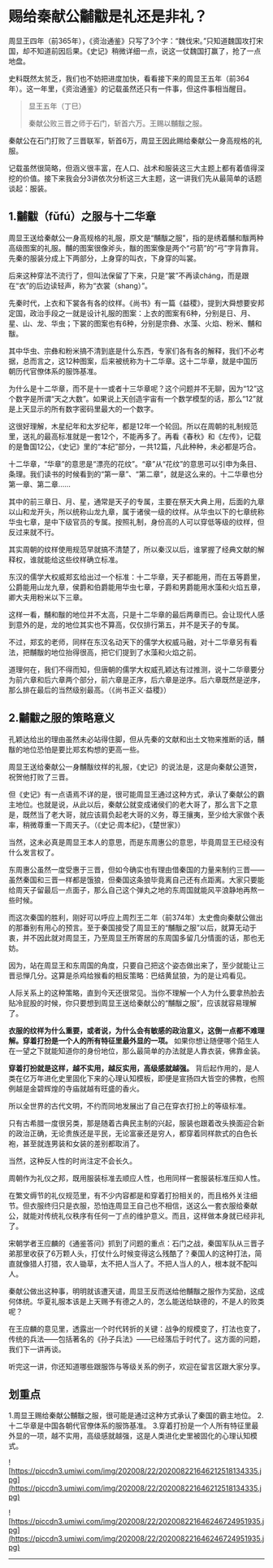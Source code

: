# 赐给秦献公黼黻是礼还是非礼？

周显王四年（前365年），《资治通鉴》只写了3个字：“魏伐宋。”只知道魏国攻打宋国，却不知道前因后果。《史记》稍微详细一点，说这一仗魏国打赢了，抢了一点地盘。

史料既然太贫乏，我们也不妨把进度加快，看看接下来的周显王五年（前364年）。这一年里，《资治通鉴》的记载虽然还只有一件事，但这件事相当醒目。

> 显王五年（丁巳）
> 
> 秦献公败三晋之师于石门，斩首六万。王赐以黼黻之服。

秦献公在石门打败了三晋联军，斩首6万，周显王因此赐给秦献公一身高规格的礼服。

记载虽然很简略，但涵义很丰富，在人口、战术和服装这三大主题上都有着值得深挖的价值。接下来我会分3讲依次分析这三大主题，这一讲我们先从最简单的话题谈起：服装。

## 1.黼黻（fǔfú）之服与十二华章

周显王送给秦献公一身高规格的礼服，原文是“黼黻之服”，指的是绣着黼和黻两种高级图案的礼服。黼的图案很像斧头，黻的图案像是两个“弓箭”的“弓”字背靠背。先秦的服装分成上下两部分，上身穿的叫衣，下身穿的叫裳。

后来这种穿法不流行了，但叫法保留了下来，只是“裳”不再读cháng，而是跟在“衣”的后边读轻声，称为“衣裳（shang）”。

先秦时代，上衣和下裳各有各的纹样。《尚书》有一篇《益稷》，提到大舜想要安邦定国，政治手段之一就是设计礼服的图案：上衣的图案有6种，分别是日、月、星、山、龙、华虫；下裳的图案也有6种，分别是宗彝、水藻、火焰、粉米、黼和黻。

其中华虫、宗彝和粉米搞不清到底是什么东西，专家们各有各的解释，我们不必考据，总而言之，这12种图案，后来被统称为十二华章。这十二华章，就是中国历朝历代官僚体系的服饰基准。

为什么是十二华章，而不是十一或者十三华章呢？这个问题并不无聊，因为“12”这个数字是所谓“天之大数”。如果说上天创造宇宙有一个数学模型的话，那么“12”就是上天显示的所有数字密码里最大的一个数字。

这很好理解，木星纪年和太岁纪年，都是12年一个轮回。所以在周朝的礼制规范里，送礼的最高标准就是一套12个，不能再多了。再看《春秋》和《左传》，记载的是鲁国12公，《史记》里的“本纪”部分，一共12篇，凡此种种，未必都是巧合。

十二华章，“华章”的意思是“漂亮的花纹”。“章”从“花纹”的意思可以引申为条目、条理。我们读书的时候看到的“第一章”、“第二章”，就是这么来的。十二华章也分第一章、第二章……

其中的前三章日、月、星，通常是天子的专属，主要在祭天大典上用，后面的九章以山和龙开头，所以统称山龙九章，属于诸侯一级的纹样。从华虫以下的七章统称华虫七章，是中下级官员的专属。按照礼制，身份高的人可以穿低等级的纹样，但反过来就不行。

其实周朝的纹样使用规范早就搞不清楚了，所以秦汉以后，谁掌握了经典文献的解释权，谁就能给这些纹样确立标准。

东汉的儒学大权威郑玄给出过一个标准：十二华章，天子都能用，而在五等爵里，公爵能用山龙九章，侯爵和伯爵能用华虫七章，子爵和男爵能用水藻和火焰五章，卿大夫用粉米以下三章。

这样一看，黼和黻的地位并不太高，只是十二华章的最后两章而已。会让现代人感到意外的是，龙的地位其实也不算高，仅仅排行第五，并不是天子的专属。

不过，郑玄的老师，同样在东汉名动天下的儒学大权威马融，对十二华章另有看法，把黼黻的地位抬得很高，把它们提到了水藻和火焰之前。

道理何在，我们不得而知，但唐朝的儒学大权威孔颖达有过推测，说十二华章要分为前六章和后六章两个部分，前六章是正序，后六章是逆序。后六章既然是逆序，那么排在最后的当然级别最高。（《尚书正义·益稷》）

## 2.黼黻之服的策略意义

孔颖达给出的理由虽然未必站得住脚，但从先秦的文献和出土文物来推断的话，黼黻的地位恐怕是要比郑玄构想的更高一些。

周显王送给秦献公一身黼黻纹样的礼服，《史记》的说法是，这是向秦献公道贺，祝贺他打败了三晋。

但《史记》有一点语焉不详的是，很可能周显王通过这种方式，承认了秦献公的霸主地位。也就是说，从此以后，秦献公就变成诸侯们的老大哥了，那么言下之意是，既然当了老大哥，就应该肩负起老大哥的义务，尊王攘夷，至少给大家做个表率，稍微尊重一下周天子。（《史记·周本纪》，《楚世家》）

当然，这未必真是周显王本人的意思，而是东周惠公的意思，毕竟周显王已经没有什么发言权了。

东周惠公虽然一度受惠于三晋，但如今确实也有理由借秦国的力量来制约三晋——虽然秦国和三晋一样都是饿狼，但秦国这条狼毕竟离自己还有点距离。大家只要能给周天子留最后一点面子，那么自己这个弹丸之地的东周国就能风平浪静地再熬一些时候。

而这次秦国的胜利，刚好可以呼应上周烈王二年（前374年）太史儋向秦献公做出的那番别有用心的预言。至于秦国接受了周显王的“黼黻之服”以后，就算无动于衷，并不因此就对周显王，乃至周显王所寄居的东周国多留几分情面的话，那也无妨。

因为，站在周显王和东周国的角度，只要自己把这个姿态做出来了，至少就能让三晋忌惮几分。这算是杀鸡给猴看的相反策略：巴结黄鼠狼，为的是让鸡看见。

人际关系上的这种策略，直到今天还很常见。当你不理解一个人为什么要拿热脸去贴冷屁股的时候，你只要想到周显王送给秦献公的“黼黻之服”，应该就容易理解了。

 **衣服的纹样为什么重要，或者说，为什么会有敏感的政治意义，这倒一点都不难理解。穿着打扮是一个人的所有特征里最外显的一项。** 如果你想让随便哪个陌生人在一望之下就能知道你的身份地位，那么最简单的办法就是人靠衣装，佛靠金装。

 **穿着打扮就是这样，越不实用，越反实用，高级感就越强。** 背后起作用的，是人类在亿万年进化史里固化下来的心理认知模板，即便是宣扬四大皆空的佛教，也照例越是金碧辉煌的寺庙就越有旺盛的香火。

所以全世界的古代文明，不约而同地发展出了自己在穿衣打扮上的等级标准。

只有古希腊一度很另类，那是随着古典民主制的兴起，服装也跟着改头换面迎合新的政治正确，无论贵族还是平民，无论富豪还是穷人，都穿着同样款式的白色长袍，甚至就连男装和女装的差别都取消了。

当然，这种反人性的时尚注定不会长久。

周朝作为礼仪之邦，既用服装标准去顺应人性，也用同样一套服装标准压抑人性。

在繁文缛节的礼仪规范里，有不少内容都是和穿着打扮相关的，而且格外关注细节。但衣服终归只是衣服，恐怕连周显王自己也不相信，送这么一套衣服给秦献公，就能对传统礼仪秩序有任何一丁点的维护意义。而且，这样做本身就已经非礼了。

宋朝学者王应麟的《通鉴答问》抓到了问题的重点：石门之战，秦国军队从三晋子弟那里收获了6万颗人头，打仗什么时候变得这么残酷了？秦国人的这种打法，简直就像猎人打猎，农人锄草，太不把人当人了。不把人当人的人，根本就不配叫人。

秦献公做出这种事，明明就该遭天谴，周显王反而送给他黼黻之服作为奖励，这成何体统。华夏礼服本该是上天赐予有德之人的，怎么能送给缺德的，不是人的败类呢？

在王应麟的意见里，透露出一个时代转折的关键：战争的规模变了，打法也变了，传统的兵法——包括著名的《孙子兵法》——已经落后于时代了。这方面的问题，我们下一讲再谈。

听完这一讲，你还知道哪些跟服饰与等级关系的例子，欢迎在留言区跟大家分享。

## 划重点

1.周显王赐给秦献公黼黻之服，很可能是通过这种方式承认了秦国的霸主地位。
2.十二华章是中国各朝代官僚体系的服饰基准。
3.穿着打扮是一个人所有特征里最外显的一项，越不实用，高级感就越强，这是人类进化史里被固化的心理认知模式。

![https://piccdn3.umiwi.com/img/202008/22/202008221646212518134335.jpg](https://piccdn3.umiwi.com/img/202008/22/202008221646212518134335.jpg)

![https://piccdn3.umiwi.com/img/202008/22/202008221646246724951935.jpg](https://piccdn3.umiwi.com/img/202008/22/202008221646246724951935.jpg)

---
